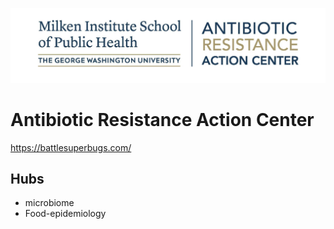 ![Banner](./ARAC_BannerTest.png)

# Antibiotic Resistance Action Center
https://battlesuperbugs.com/

## Hubs
* microbiome
* Food-epidemiology
